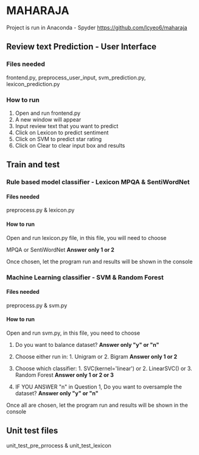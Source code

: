 # MAHARAJA 
Project is run in Anaconda - Spyder
https://github.com/lcyeo6/maharaja

## Review text Prediction - User Interface
### Files needed
frontend.py, preprocess_user_input, svm_prediction.py, lexicon_prediction.py

### How to run
1. Open and run frontend.py
2. A new window will appear
3. Input review text that you want to predict
4. Click on Lexicon to predict sentiment
5. Click on SVM to predict star rating
6. Click on Clear to clear input box and results


## Train and test 
### Rule based model classifier - Lexicon MPQA & SentiWordNet
#### Files needed
preprocess.py & lexicon.py

#### How to run
Open and run lexicon.py file, in this file, you will need to choose 

MPQA or SentiWordNet **Answer only 1 or 2**

Once chosen, let the program run and results will be shown in the console


### Machine Learning classifier - SVM & Random Forest
#### Files needed
preprocess.py & svm.py

#### How to run
Open and run svm.py, in this file, you need to choose
1. Do you want to balance dataset? **Answer only "y" or "n"**

2. Choose either run in: 1. Unigram or 2. Bigram **Answer only 1 or 2**

3. Choose which classifier: 1. SVC(kernel='linear') or 2. LinearSVC() or 3. Random Forest **Answer only 1 or 2 or 3**

4. IF YOU ANSWER "n" in Question 1, Do you want to oversample the dataset? **Answer only "y" or "n"**

Once all are chosen, let the program run and results will be shown in the console

## Unit test files
unit_test_pre_prrocess & unit_test_lexicon

